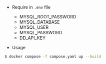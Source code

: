 - Require in `.env` file
  - MYSQL_ROOT_PASSWORD
  - MYSQL_DATABASE
  - MYSQL_USER
  - MYSQL_PASSWORD
  - DD_API_KEY

- Usage
```sh
$ docker compose -f compose.yaml up --build
```